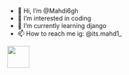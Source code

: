 - 👋 Hi, I’m @Mahdi6gh
- 👀 I’m interested in coding
- 🌱 I’m currently learning django
- 📫 How to reach me ig: @its.mahd1_
<a href="https://www.instagram.com/thepiyushmalhotra/">
  <img height="50" src="https://user-images.githubusercontent.com/46517096/166974368-9798f39f-1f46-499c-b14e-81f0a3f83a06.png"/>
</a>
<!---
Mahdi6gh/Mahdi6gh is a ✨ special ✨ repository because its `README.md` (this file) appears on your GitHub profile.
You can click the Preview link to take a look at your changes.
--->
